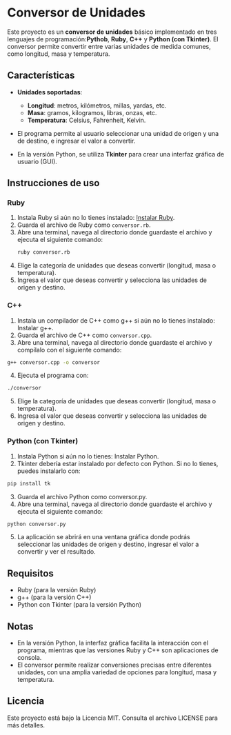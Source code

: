 # Conversor de Unidades

Este proyecto es un **conversor de unidades** básico implementado en tres lenguajes de programación:**Pythob**, **Ruby**, **C++** y **Python (con Tkinter)**. El conversor permite convertir entre varias unidades de medida comunes, como longitud, masa y temperatura.

## Características

- **Unidades soportadas**:
  - **Longitud**: metros, kilómetros, millas, yardas, etc.
  - **Masa**: gramos, kilogramos, libras, onzas, etc.
  - **Temperatura**: Celsius, Fahrenheit, Kelvin.
  
- El programa permite al usuario seleccionar una unidad de origen y una de destino, e ingresar el valor a convertir.
- En la versión Python, se utiliza **Tkinter** para crear una interfaz gráfica de usuario (GUI).

## Instrucciones de uso

### Ruby

1. Instala Ruby si aún no lo tienes instalado: [Instalar Ruby](https://www.ruby-lang.org/es/documentation/installation/).
2. Guarda el archivo de Ruby como `conversor.rb`.
3. Abre una terminal, navega al directorio donde guardaste el archivo y ejecuta el siguiente comando:
   ```bash
   ruby conversor.rb
   ```
4. Elige la categoría de unidades que deseas convertir (longitud, masa o temperatura).
5. Ingresa el valor que deseas convertir y selecciona las unidades de origen y destino.
### C++
1. Instala un compilador de C++ como g++ si aún no lo tienes instalado: Instalar g++.
2. Guarda el archivo de C++ como ``conversor.cpp``.
3. Abre una terminal, navega al directorio donde guardaste el archivo y compílalo con el siguiente comando:
```bash
g++ conversor.cpp -o conversor
```
4. Ejecuta el programa con:
```bash
./conversor
```
5. Elige la categoría de unidades que deseas convertir (longitud, masa o temperatura).
6. Ingresa el valor que deseas convertir y selecciona las unidades de origen y destino.
### Python (con Tkinter)
1. Instala Python si aún no lo tienes: Instalar Python.
2. Tkinter debería estar instalado por defecto con Python. Si no lo tienes, puedes instalarlo con:
```bash
pip install tk
```
3. Guarda el archivo Python como conversor.py.
4. Abre una terminal, navega al directorio donde guardaste el archivo y ejecuta el siguiente comando:
```bash
python conversor.py
```
5. La aplicación se abrirá en una ventana gráfica donde podrás seleccionar las unidades de origen y destino, ingresar el valor a convertir y ver el resultado.
## Requisitos
- Ruby (para la versión Ruby)
- g++ (para la versión C++)
- Python con Tkinter (para la versión Python)
## Notas
- En la versión Python, la interfaz gráfica facilita la interacción con el programa, mientras que las versiones Ruby y C++ son aplicaciones de consola.
- El conversor permite realizar conversiones precisas entre diferentes unidades, con una amplia variedad de opciones para longitud, masa y temperatura.
## Licencia
Este proyecto está bajo la Licencia MIT. Consulta el archivo LICENSE para más detalles.